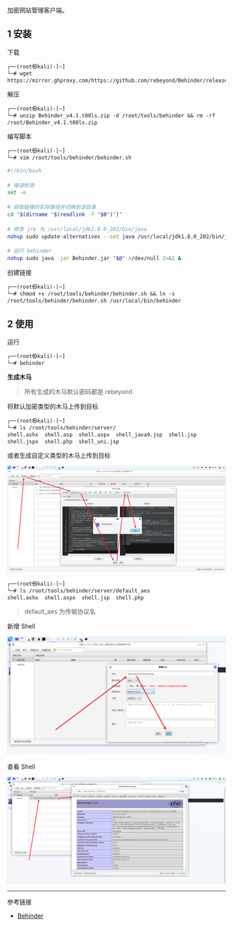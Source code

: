加密网站管理客户端。

## 1 安装

下载

```shell
┌──(root㉿kali)-[~]
└─# wget https://mirror.ghproxy.com/https://github.com/rebeyond/Behinder/releases/download/Behinder_v4.1%E3%80%90t00ls%E4%B8%93%E7%89%88%E3%80%91/Behinder_v4.1.t00ls.zip
```

解压

```shell
┌──(root㉿kali)-[~]
└─# unzip Behinder_v4.1.t00ls.zip -d /root/tools/behinder && rm -rf /root/Behinder_v4.1.t00ls.zip
```

编写脚本

```shell
┌──(root㉿kali)-[~]
└─# vim /root/tools/behinder/behinder.sh
```

```sh
#!/bin/bash

# 错误检测
set -e

# 获取链接的实际路径并切换到该目录
cd "$(dirname "$(readlink -f "$0")")"

# 修改 jre 为 /usr/local/jdk1.8.0_202/bin/java
nohup sudo update-alternatives --set java /usr/local/jdk1.8.0_202/bin/java >/dev/null 2>&1 &

# 运行 behinder
nohup sudo java -jar Behinder.jar "$@" >/dev/null 2>&1 &
```

创建链接

```shell
┌──(root㉿kali)-[~]
└─# chmod +x /root/tools/behinder/behinder.sh && ln -s /root/tools/behinder/behinder.sh /usr/local/bin/behinder
```

## 2 使用

运行

```shell
┌──(root㉿kali)-[~]
└─# behinder
```

**生成木马**

> 所有生成的木马默认密码都是 rebeyond 

将默认加密类型的木马上传到目标

```shell
┌──(root㉿kali)-[~]
└─# ls /root/tools/behinder/server/     
shell.ashx  shell.asp  shell.aspx  shell_java9.jsp  shell.jsp  shell.jspx  shell.php  shell_uni.jsp
```

或者生成自定义类型的木马上传到目标

![或者生成自定义类型的木马上传到目标](./../../../images/Behinder/%E6%88%96%E8%80%85%E7%94%9F%E6%88%90%E8%87%AA%E5%AE%9A%E4%B9%89%E7%B1%BB%E5%9E%8B%E7%9A%84%E6%9C%A8%E9%A9%AC%E4%B8%8A%E4%BC%A0%E5%88%B0%E7%9B%AE%E6%A0%87.png)

```shell
┌──(root㉿kali)-[~]
└─# ls /root/tools/behinder/server/default_aes
shell.ashx  shell.aspx  shell.jsp  shell.php
```

> default_aes 为传输协议名

新增 Shell 

![新增 Shell](./../../../images/Behinder/%E6%96%B0%E5%A2%9E%20Shell.png)

查看 Shell 

![查看 Shell](./../../../images/Behinder/%E6%9F%A5%E7%9C%8B%20Shell.png)

---

参考链接

- [Behinder](https://github.com/rebeyond/Behinder)